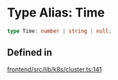 # Type Alias: Time

```ts
type Time: number | string | null;
```

## Defined in

[frontend/src/lib/k8s/cluster.ts:141](https://github.com/headlamp-k8s/headlamp/blob/2481a1c9f2b4a69a9320466e7a455215b14b97b0/frontend/src/lib/k8s/cluster.ts#L141)
